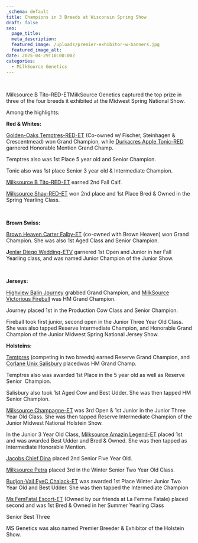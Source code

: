 ```yaml
---
_schema: default
title: Champions in 3 Breeds at Wisconsin Spring Show
draft: false
seo:
  page_title:
  meta_description:
  featured_image: /uploads/premier-exhibitor-w-banners.jpg
  featured_image_alt:
date: 2025-04-29T10:00:00Z
categories:
  - MilkSource Genetics
---
```

&nbsp;

Milksource B Tito-RED-ETMilkSource Genetics captured the top prize in three of the four breeds it exhibited at the Midwest Spring National Show.

Among the highlights:

**Red & Whites:**

<u>Golden-Oaks Temptres-RED-ET</u>&nbsp;(Co-owned w/ Fischer, Steinhagen & Crescentmead) won Grand Champion, while <u>Durkacres Apple Tonic-RED</u> garnered Honorable Mention Grand Champ.

Temptres also was&nbsp;1st Place 5 year old and Senior Champion.

Tonic also was&nbsp;1st place Senior 3 year old & Intermediate Champion.

<u>Milksource B Tito-RED-ET</u> earned 2nd Fall Calf.&nbsp;

<u>Milksource Shay-RED-ET</u> won 2nd place and 1st Place Bred & Owned in the Spring Yearling Class.

&nbsp;

**Brown Swiss:**

<u>Brown Heaven Carter Falby-ET</u>&nbsp;(co-owned with Brown Heaven) won Grand Champion. She was also 1st Aged Class and Senior Champion.

**J**<u>enlar Diego Wedding-ETV</u> garnered 1st Open and Junior in her Fall Yearling class, and was named Junior Champion of the Junior Show.

&nbsp;

**Jerseys:**

<u>Highview Balin Journey</u> grabbed Grand Champion, and <u>MilkSource Victorious Fireball</u> was HM Grand Champion.

Journey placed 1st in the Production Cow Class and Senior Champion.

Fireball took first junior, second open in the Junior Three Year Old Class. She was also tapped Reserve Intermediate Champion, and Honorable Grand Champion of the Junior Midwest Spring National Jersey Show.

**Holsteins:**

<u>Temtpres</u> (competing in two breeds) earned Reserve Grand Champion, and <u>Corlane Unix Salisbury</u> placedwas HM Grand Champ.

Temptres also was awarded 1st Place in the 5 year old as well as Reserve Senior&nbsp; Champion.

Salisbury&nbsp;also took 1st Aged Cow and Best Udder. She was then tapped HM Senior Champion.

<u>Milksource Champagne-ET</u> was 3rd Open & 1st Junior in the Junior Three Year Old Class. She was then tapped Reserve Intermediate Champion of the Junior Midwest National Holstein Show.

In the Junior 3 Year Old Class, <u>Milksource Amazin Legend-ET</u> placed 1st and was awarded Best Udder and Bred & Owned. She was then tapped as Intermediate Honorable Mention.

<u>Jacobs Chief Dina</u> placed 2nd Senior Five Year Old.

<u>Milksource Petra</u> placed 3rd in the Winter Senior Two Year Old Class.

<u>Budjon-Vail EyeC Chalack-ET</u> was awarded 1st Place Winter Junior Two Year Old and Best Udder. She was then tapped the Intermediate Champion

<u>Ms FemFatal Escort-ET</u> (Owned by our friends at La Femme Fatale) placed second and was 1st Bred & Owned in her Summer Yearling Class

Senior Best Three

MS Genetics was also named Premier Breeder & Exhibitor of the Holstein Show.

&nbsp;